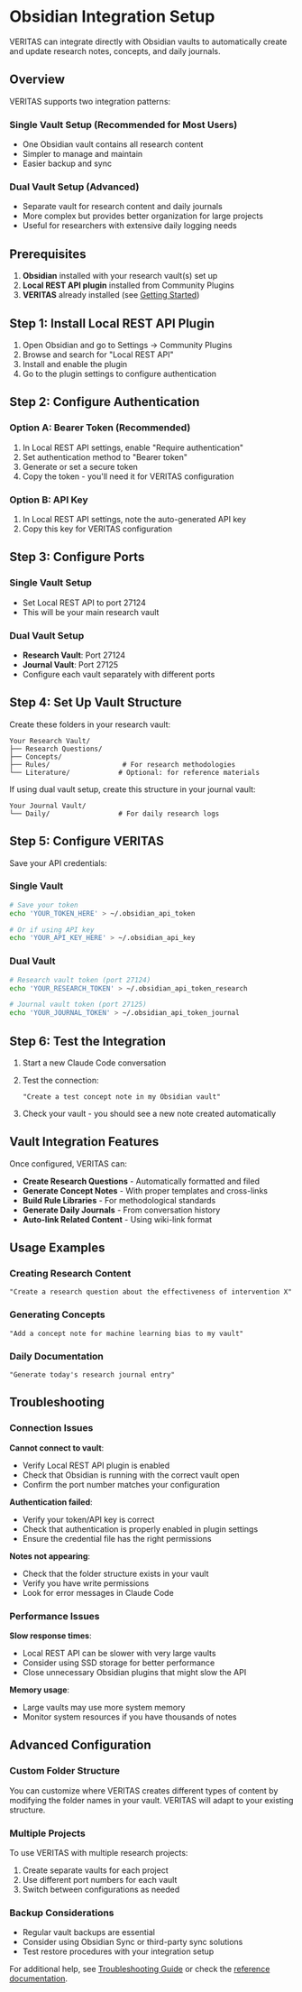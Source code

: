 # Obsidian Integration Setup

VERITAS can integrate directly with Obsidian vaults to automatically create and update research notes, concepts, and daily journals.

## Overview

VERITAS supports two integration patterns:

### Single Vault Setup (Recommended for Most Users)
- One Obsidian vault contains all research content
- Simpler to manage and maintain
- Easier backup and sync

### Dual Vault Setup (Advanced)
- Separate vault for research content and daily journals  
- More complex but provides better organization for large projects
- Useful for researchers with extensive daily logging needs

## Prerequisites

1. **Obsidian** installed with your research vault(s) set up
2. **Local REST API plugin** installed from Community Plugins
3. **VERITAS** already installed (see [Getting Started](getting-started.md))

## Step 1: Install Local REST API Plugin

1. Open Obsidian and go to Settings → Community Plugins
2. Browse and search for "Local REST API"
3. Install and enable the plugin
4. Go to the plugin settings to configure authentication

## Step 2: Configure Authentication

### Option A: Bearer Token (Recommended)
1. In Local REST API settings, enable "Require authentication"
2. Set authentication method to "Bearer token"
3. Generate or set a secure token
4. Copy the token - you'll need it for VERITAS configuration

### Option B: API Key
1. In Local REST API settings, note the auto-generated API key
2. Copy this key for VERITAS configuration

## Step 3: Configure Ports

### Single Vault Setup
- Set Local REST API to port 27124
- This will be your main research vault

### Dual Vault Setup
- **Research Vault**: Port 27124
- **Journal Vault**: Port 27125
- Configure each vault separately with different ports

## Step 4: Set Up Vault Structure

Create these folders in your research vault:

```
Your Research Vault/
├── Research Questions/
├── Concepts/
├── Rules/                  # For research methodologies
└── Literature/            # Optional: for reference materials
```

If using dual vault setup, create this structure in your journal vault:

```
Your Journal Vault/
└── Daily/                 # For daily research logs
```

## Step 5: Configure VERITAS

Save your API credentials:

### Single Vault
```bash
# Save your token
echo 'YOUR_TOKEN_HERE' > ~/.obsidian_api_token

# Or if using API key
echo 'YOUR_API_KEY_HERE' > ~/.obsidian_api_key
```

### Dual Vault
```bash
# Research vault token (port 27124)
echo 'YOUR_RESEARCH_TOKEN' > ~/.obsidian_api_token_research

# Journal vault token (port 27125) 
echo 'YOUR_JOURNAL_TOKEN' > ~/.obsidian_api_token_journal
```

## Step 6: Test the Integration

1. Start a new Claude Code conversation
2. Test the connection:
   ```
   "Create a test concept note in my Obsidian vault"
   ```

3. Check your vault - you should see a new note created automatically

## Vault Integration Features

Once configured, VERITAS can:

- **Create Research Questions** - Automatically formatted and filed
- **Generate Concept Notes** - With proper templates and cross-links
- **Build Rule Libraries** - For methodological standards
- **Generate Daily Journals** - From conversation history
- **Auto-link Related Content** - Using wiki-link format

## Usage Examples

### Creating Research Content
```
"Create a research question about the effectiveness of intervention X"
```

### Generating Concepts
```
"Add a concept note for machine learning bias to my vault"
```

### Daily Documentation
```
"Generate today's research journal entry"
```

## Troubleshooting

### Connection Issues

**Cannot connect to vault**:
- Verify Local REST API plugin is enabled
- Check that Obsidian is running with the correct vault open
- Confirm the port number matches your configuration

**Authentication failed**:
- Verify your token/API key is correct
- Check that authentication is properly enabled in plugin settings
- Ensure the credential file has the right permissions

**Notes not appearing**:
- Check that the folder structure exists in your vault
- Verify you have write permissions
- Look for error messages in Claude Code

### Performance Issues

**Slow response times**:
- Local REST API can be slower with very large vaults
- Consider using SSD storage for better performance
- Close unnecessary Obsidian plugins that might slow the API

**Memory usage**:
- Large vaults may use more system memory
- Monitor system resources if you have thousands of notes

## Advanced Configuration

### Custom Folder Structure
You can customize where VERITAS creates different types of content by modifying the folder names in your vault. VERITAS will adapt to your existing structure.

### Multiple Projects
To use VERITAS with multiple research projects:
1. Create separate vaults for each project
2. Use different port numbers for each vault
3. Switch between configurations as needed

### Backup Considerations
- Regular vault backups are essential
- Consider using Obsidian Sync or third-party sync solutions
- Test restore procedures with your integration setup

For additional help, see [Troubleshooting Guide](troubleshooting.md) or check the [reference documentation](reference/).